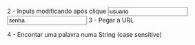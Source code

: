 </script>


<div id="txt">
<script type="text/javascript">document.write(startTime())</script>
</div>
2 - Inputs modificando após clique

<input type="text" value="usuario" onblur="if(this.value == ''){ this.value='usuario';}" onfocus="if(this.value == 'usuario'){ this.value='';}"/>
<input value="senha" onblur="if(this.value == ''){ this.value='senha'; this.type='text';}" onfocus="if(this.value == 'senha'){ this.value=''; this.type='password';}"/>
3 - Pegar a URL

<script>document.write(window.location.href);</script>
4 - Encontar uma palavra numa String (case sensitive)

<script>
var str = 'Terminal Root';

if(str.match(/Root/)){
  document.write('Encontrou');
}else{
	document.write('Palavra Não Encontrada');
}
</script>
